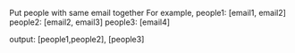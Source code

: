 Put people with same email together
For example, 
people1: [email1, email2]
people2: [email2, email3]
people3: [email4]

output: [people1,people2], [people3]
